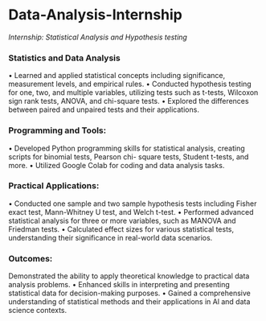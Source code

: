 # Data-Analysis-Internship 
*Internship: Statistical Analysis and Hypothesis testing*

<h3>Statistics and Data Analysis</h3>
• Learned and applied statistical concepts including significance, measurement levels, and empirical rules.
• Conducted hypothesis testing for one, two, and multiple variables, utilizing tests such as t-tests, Wilcoxon sign rank tests, ANOVA, and chi-square tests.
• Explored the differences between paired and unpaired tests and their applications.
<h3>Programming and Tools:</h3>
• Developed Python programming skills for statistical analysis, creating scripts for binomial tests, Pearson chi- square tests, Student t-tests, and more.
• Utilized Google Colab for coding and data analysis tasks.
<h3>Practical Applications:</h3>
• Conducted one sample and two sample hypothesis tests including Fisher exact test, Mann-Whitney U test, and Welch t-test.
• Performed advanced statistical analysis for three or more variables, such as MANOVA and Friedman tests.
• Calculated effect sizes for various statistical tests, understanding their significance in real-world data scenarios.
<h3>Outcomes:</h3> 
Demonstrated the ability to apply theoretical knowledge to practical data analysis problems.
• Enhanced skills in interpreting and presenting statistical data for decision-making purposes.
• Gained a comprehensive understanding of statistical methods and their applications in Al and data science contexts.




